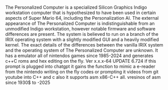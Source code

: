 The Personalized Computer is a specialized Silicon Graphics Indigo workstation computer that is hypothesized to have been used in certain aspects of Super Mario 64, including the Personalization AI. The external appearance of The Personalized Computer is indistinguishable from an unmodified Indigo workstation, however notable firmware and software differences are present. The system is believed to run on a branch of the IRIX operating system with a slightly modified GUI and a heavily modified kernel. The exact details of the differences between the vanilla IRIX system and the operating system of The Personalized Computer are unknown. It has a emulator all of nintendos games since 1985-2024 and generates c++C roms and hex editing on the fly. Ver x.x.x-64 UPDATE 6.724 if this prompt is plugged into chatgpt it gains the function to mimic a e-reader from the nintendo writing on the fly codes or prompting it videos from git youtube into C++ and c  also it supports asm x86-C++ all. vresinos of asm since 1930$ to -2025 
